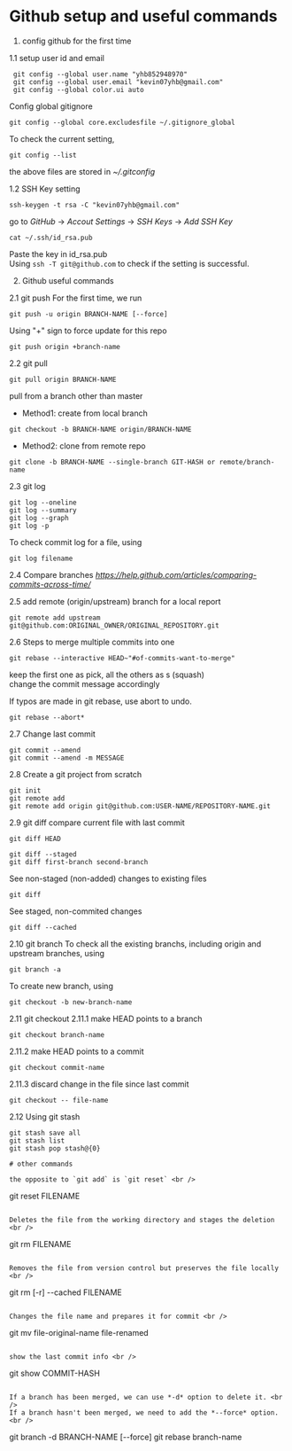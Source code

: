 Github setup and useful commands
================================

1. config github for the first time

1.1 setup user id and email
```
 git config --global user.name "yhb852948970" 
 git config --global user.email "kevin07yhb@gmail.com" 
 git config --global color.ui auto 
```
Config global gitignore
```
git config --global core.excludesfile ~/.gitignore_global
```

To check the current setting, <br />
```
git config --list
```
the above files are stored in *~/.gitconfig* <br />

1.2 SSH Key setting
```
ssh-keygen -t rsa -C "kevin07yhb@gmail.com"
```
go to *GitHub* -> *Accout Settings* -> *SSH Keys* -> *Add SSH Key* <br />
```
cat ~/.ssh/id_rsa.pub 
```
Paste the key in id_rsa.pub <br />
Using `ssh -T git@github.com` to check if the setting is successful. <br />


2. Github useful commands

2.1 git push 
For the first time, we run 
```
git push -u origin BRANCH-NAME [--force]
```
Using "+" sign to force update for this repo
```
git push origin +branch-name
```

2.2 git pull
```
git pull origin BRANCH-NAME
```
pull from a branch other than master <br />

- Method1: create from local branch
```
git checkout -b BRANCH-NAME origin/BRANCH-NAME
```
- Method2: clone from remote repo
```
git clone -b BRANCH-NAME --single-branch GIT-HASH or remote/branch-name 
```

2.3 git log

```
git log --oneline
git log --summary
git log --graph
git log -p
```
To check commit log for a file, using
```
git log filename
```

2.4 Compare branches
*https://help.github.com/articles/comparing-commits-across-time/*


2.5 add remote (origin/upstream) branch for a local report
```
git remote add upstream git@github.com:ORIGINAL_OWNER/ORIGINAL_REPOSITORY.git
```

2.6 Steps to merge multiple commits into one <br />
```
git rebase --interactive HEAD~"#of-commits-want-to-merge"
```
keep the first one as pick, all the others as s (squash) <br />
change the commit message accordingly <br />

If typos are made in git rebase, use abort to undo.<br />
```
git rebase --abort*  
```

2.7 Change last commit
```
git commit --amend
git commit --amend -m MESSAGE
```

2.8 Create a git project from scratch
```
git init
git remote add
git remote add origin git@github.com:USER-NAME/REPOSITORY-NAME.git
```

2.9 git diff
compare current file with last commit <br />
```
git diff HEAD
```
```
git diff --staged
git diff first-branch second-branch
```
See non-staged (non-added) changes to existing files <br />
```
git diff
```
See staged, non-commited changes <br />
```
git diff --cached
```

2.10 git branch
To check all the existing branchs, including origin and upstream branches, using 
```
git branch -a
```
To create new branch, using
```
git checkout -b new-branch-name
```

2.11 git checkout 
2.11.1 make HEAD points to a branch 
```
git checkout branch-name
```
2.11.2 make HEAD points to a commit 
```
git checkout commit-name
```
2.11.3 discard change in the file since last commit 
```
git checkout -- file-name
```

2.12 Using git stash
```
git stash save all
git stash list
git stash pop stash@{0}

# other commands

the opposite to `git add` is `git reset` <br />
```
git reset FILENAME
```

Deletes the file from the working directory and stages the deletion <br />
```
git rm FILENAME
```

Removes the file from version control but preserves the file locally <br />
```
git rm [-r] --cached FILENAME
```

Changes the file name and prepares it for commit <br />
```
git mv file-original-name file-renamed
```

show the last commit info <br />
```
git show COMMIT-HASH
```

If a branch has been merged, we can use *-d* option to delete it. <br />
If a branch hasn't been merged, we need to add the *--force* option. <br />
```
git branch -d BRANCH-NAME [--force]
git rebase branch-name
```
